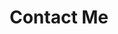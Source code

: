 ---
title: "Contact Me"
phoneString: "+1 (913) 244-7942"
phone: "+1-9132447942"
email: "thibaut.muzart@gmail.com"
ctaText: "Get in touch!"
cta: "https://docs.google.com/forms/u/0/"
---